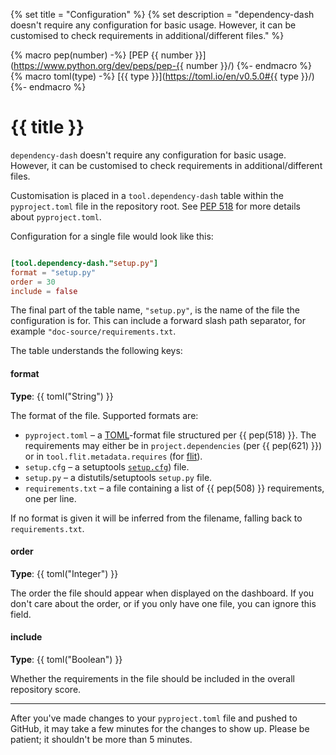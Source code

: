 {% set title = "Configuration" %}
{% set description = "dependency-dash doesn't require any configuration for basic usage. However, it can be customised to check requirements in additional/different files." %}

{% macro pep(number) -%}
    [PEP {{ number }}](https://www.python.org/dev/peps/pep-{{ number }}/)
{%- endmacro %}
{% macro toml(type) -%}
    [{{ type }}](https://toml.io/en/v0.5.0#{{ type }}/)
{%- endmacro %}

# {{ title }}

`dependency-dash` doesn't require any configuration for basic usage.
However, it can be customised to check requirements in additional/different files.

Customisation is placed in a `tool.dependency-dash` table within the
`pyproject.toml` file in the repository root.
See [PEP 518](https://www.python.org/dev/peps/pep-0518/)
for more details about `pyproject.toml`.

Configuration for a single file would look like this:

```toml

[tool.dependency-dash."setup.py"]
format = "setup.py"
order = 30
include = false
```

The final part of the table name, ``"setup.py"``, is the name of the file the configuration is for.
This can include a forward slash path separator, for example ``"doc-source/requirements.txt``.

The table understands the following keys:

#### format

**Type**: {{ toml("String") }}

The format of the file. Supported formats are:

* `pyproject.toml` – a [TOML](https://toml.io/en/)-format file structured per {{ pep(518) }}. The requirements may either be in `project.dependencies` (per {{ pep(621) }}) or in `tool.flit.metadata.requires` (for [flit](https://flit.readthedocs.io/en/latest/)).
* `setup.cfg` – a setuptools [`setup.cfg`](https://setuptools.readthedocs.io/en/latest/userguide/declarative_config.html)) file.
* `setup.py` – a distutils/setuptools `setup.py` file.
* `requirements.txt` – a file containing a list of {{ pep(508) }} requirements, one per line.

If no format is given it will be inferred from the filename, falling back to `requirements.txt`.

#### order

**Type**: {{ toml("Integer") }}

The order the file should appear when displayed on the dashboard.
If you don't care about the order, or if you only have one file, you can ignore this field.


#### include

**Type**: {{ toml("Boolean") }}

Whether the requirements in the file should be included in the overall repository score.

-----

After you've made changes to your ``pyproject.toml`` file and pushed to GitHub, it may take a few minutes for the changes to show up. Please be patient; it shouldn't be more than 5 minutes.
